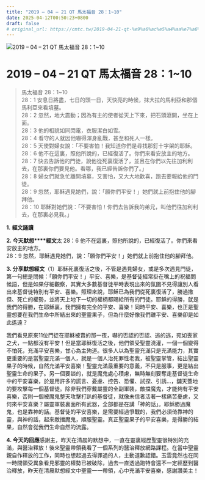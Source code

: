 ```yaml
---
title: "2019 – 04 – 21 QT 馬太福音 28：1~10"
date: 2025-04-12T00:50:23+0800
draft: false
# original_url: https://cmtc.tw/2019-04-21-qt-%e9%a6%ac%e5%a4%aa%e7%a6%8f%e9%9f%b3-28%ef%bc%9a110
---
```


![2019 – 04 – 21 QT 馬太福音 28：1\~10](/images/qt.jpg   "2019 – 04 – 21 QT 馬太福音 28：1\~10")

# 2019 – 04 – 21 QT 馬太福音 28：1\~10

> 馬太福音 28：1\~10  
> 28：1 安息日將盡，七日的頭一日，天快亮的時候，抹大拉的馬利亞和那個馬利亞來看墳墓。  
> 28：2 忽然，地大震動；因為有主的使者從天上下來，把石頭滾開，坐在上面。  
> 28：3 他的相貌如同閃電，衣服潔白如雪。  
> 28：4 看守的人就因他嚇得渾身亂戰，甚至和死人一樣。  
> 28：5 天使對婦女說：「不要害怕！我知道你們是尋找那釘十字架的耶穌。  
> 28：6 他不在這裏，照他所說的，已經復活了。你們來看安放主的地方。  
> 28：7 快去告訴他的門徒，說他從死裏復活了，並且在你們以先往加利利去，在那裏你們要見他。看哪，我已經告訴你們了。」  
> 28：8 婦女們就急忙離開墳墓，又害怕，又大大地歡喜，跑去要報給他的門徒。  
> 28：9 忽然，耶穌遇見她們，說：「願你們平安！」她們就上前抱住他的腳拜他。  
> 28：10 耶穌對她們說：「不要害怕！你們去告訴我的弟兄，叫他們往加利利去，在那裏必見我。」

**1.** **經文誦讀**

**2. 今天默想****經文**太 28：6 他不在這裏，照他所說的，已經復活了。你們來看安放主的地方。  
28：9 忽然，耶穌遇見她們，說：「願你們平安！」她們就上前抱住他的腳拜他。

**3. 分享默想經文**（1）耶穌死裏復活之後，不管是遇見婦女，或是多次遇見門徒，第一句總是問候：「願你們平安！」平安、喜樂，是基督徒經常掛在嘴上的祝福問候語，但是如果仔細觀察，其實大多數基督徒平時表現出來的氛圍不見得讓別人看出來基督徒特別有平安、喜樂。照理來說，耶穌已為我們從死裏復活了，勝過撒但、死亡的權勢，並將天上地下一切的權柄都賜給所有的門徒。耶穌的得勝，就是我們的得勝，在耶穌裏，我們擁有完全的平安、喜樂！同時平安、喜樂，也正是聖靈想要在我們生命中所結出來的聖靈果子，但為什麼好像我們離平安、喜樂卻是如此遙遠？

我們看見原來11位門徒在耶穌被賣的那一夜，嚇的否認的否認、逃的逃，宛如喪家之犬，一點都沒有平安！但是當耶穌復活之後，他們領受聖靈澆灌，一個一個變得不怕死，充滿平安喜樂，甘心為主殉道。很多人以為聖靈充滿只是充滿能力，其實更重要的是當聖靈充滿一個人，就是一個人治死罪性老我，被聖靈掌管，結出聖靈果子的時候，自然充滿平安喜樂！聖靈充滿最重要的意義，不只是服事，更是結出聖靈生命的果子。另一個要談的，就是魔鬼處心積慮，無時無刻要奪走基督徒生命中的平安喜樂，於是用許多的謊言、憂慮、控告、恐懼、試探、引誘…，舖天蓋地的要攻擊每一個基督徒。除非我們穿戴屬靈的全副軍裝，敵擋魔鬼，才能夠有平安喜樂，否則一個被魔鬼整天攻擊打趴的基督徒，就像未信者活著一樣痛苦憂慮，又何來平安喜樂？屬靈軍裝裏面所有武器，全部都是在講「神的話」。耶穌勝過魔鬼，也是靠神的話。基督徒的平安喜樂，是需要經過爭戰的，我們必須倚靠神的靈，與神的話，起來敵擋魔鬼，順服聖靈。真正聖靈果子的平安喜樂，是得勝的結果，自然會從我們生命自然的流露。

**4. 今天的回應**感謝主，昨天在清晨的默想中，一直在靈裏經歷聖靈很特別的充滿，與醫治釋放！後來聖靈帶領我看了一個系列的醫治釋放網路課程。在當中聖靈親自作釋放的工作，同時也想起過去得罪過的人，主動道歉認錯。玉雲竟然也在同一時間領受異象看見邪靈的權勢已被破除，過去一直透過跑特會還不一定經歷到醫治釋放，昨天在清晨默想經文中聖靈一一帶領，心中充滿平安喜樂，感謝讚美主！